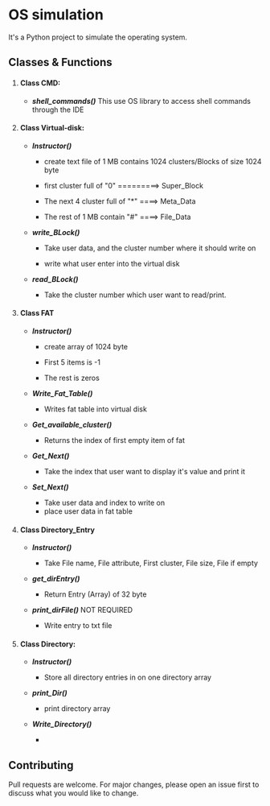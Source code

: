 # OS simulation

It's a Python project to simulate the operating system.



## Classes & Functions

1. #### **Class CMD:** 

   - ***shell_commands()*** This use OS library to access shell commands through the IDE

     

2. #### **Class Virtual-disk:**

   - ***Instructor()*** 

     - create text file of 1 MB contains 1024 clusters/Blocks of size 1024 byte 

     - first cluster full of "0" =========> Super_Block

     - The next 4 cluster full of "*" ====> Meta_Data

     - The rest of 1 MB contain "#" ====> File_Data

       

   - ***write_BLock()***

     - Take user data, and the cluster number where it should write on

     - write what user enter into the virtual disk

       

   - ***read_BLock()***

     - Take the cluster number which user want to read/print.

       

3. #### Class FAT

   - ***Instructor()*** 

     - create array of 1024 byte

     - First 5 items is -1

     - The rest is zeros

       

   - ***Write_Fat_Table()***

     - Writes fat table into virtual disk

       

   - ***Get_available_cluster()***

     - Returns the index of first empty item of fat

       

   - ***Get_Next()***

     - Take the index that user want to display it's value and print it

       

   - ***Set_Next()***

     - Take user data and index to write on
     - place user data in fat table



4. #### Class Directory_Entry

   - ***Instructor()*** 

     - Take File name, File attribute, First cluster, File size, File if empty

       

   - ***get_dirEntry()***

     - Return Entry (Array) of 32 byte

     

   - ***print_dirFile()*** NOT REQUIRED

     - Write entry to txt file

       

5. #### Class Directory:

   - ***Instructor()*** 

     - Store all directory entries in on one directory array

       

   - ***print_Dir()***

     - print directory array

       

   - ***Write_Directory()***

     - 

## Contributing
Pull requests are welcome. For major changes, please open an issue first to discuss what you would like to change.
